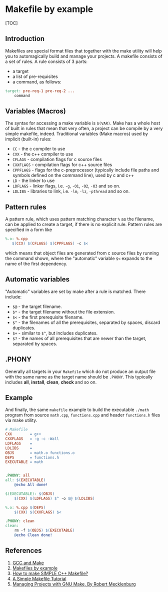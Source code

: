 # Makefile by example

[TOC]

## Introduction
Makefiles are special format files that together with the make utility will help you to automagically build and manage your projects. A makefile consists of a set of rules. A rule consists of 3 parts:

- a target 
- a list of pre-requisites
- a command, as follows:

```Makefile
target: pre-req-1 pre-req-2 ...
	command
```

## Variables (Macros)

The syntax for accessing a make variable is `$(VAR)`. Make has a whole host of built in rules that mean that very often, a project can be compile by a very simple makefile, indeed. Traditional variables (Make macros) used by implicit (built-in) rules:

* `CC`       - the c compiler to use
* `CXX`      - the c++ compiler to use
* `CFLAGS`   - compilation flags for c source files
* `CXXFLAGS` - compilation flags for c++ source files
* `CPPFLAGS` - flags for the c-preprocessor (typically include file paths and symbols defined on the command line), used by c and c++
* `LD`       - the linker to use
* `LDFLAGS`  - linker flags, i.e. `-g`, `-O1`, `-O2`, `-O3` and so on.
* `LDLIBS`   - libraries to link, i.e. `-lm`, `-lz`, `-pthread` and so on.

## Pattern rules

A pattern rule, which uses pattern matching character `%` as the filename, can be applied to create a target, if there is no explicit rule. Pattern rules are specified in a form like

```Makefile
%.o: %.cpp 
   $(CCX) $(CFLAGS) $(CPPFLAGS) -c $<
```
which means that object files are generated from c source files by running the command shown, where the "automatic" variable `$<` expands to the name of the first dependency.

## Automatic variables

"Automatic" variables are set by make after a rule is matched. There include:

 * `$@` - the target filename.
 * `$*` - the target filename without the file extension.
 * `$<` - the first prerequisite filename.
 * `$^` - the filenames of all the prerequisites, separated by spaces, discard duplicates.
 * `$+` - similar to `$^`, but includes duplicates.
 * `$?` - the names of all prerequisites that are newer than the target, separated by spaces.

## .PHONY 

Generally all targets in your `Makefile` which do not produce an output file with the same name as the target name should be `.PHONY`. This typically includes **all**, **install**, **clean**, **check** and so on.

## Example

And finally, the same `makefile` example to build the executable `./math` program from source `math.cpp`, `functions.cpp` and header `functions.h` files via make utility.

```Makefile
# Makefile
CXX        = g++
CXXFLAGS   = -g -c -Wall
LDFLAGS    = 
LDLIBS     =
OBJS       = math.o functions.o
DEPS       = functions.h
EXECUTABLE = math 


.PHONY: all
all: $(EXECUTABLE)
	@echo All done!

$(EXECUTABLE): $(OBJS)
	$(CXX) $(LDFLAGS) $^ -o $@ $(LDLIBS)

%.o: %.cpp $(DEPS)
	$(CXX) $(CXXFLAGS) $<

.PHONY: clean
clean: 
	rm -f $(OBJS) $(EXECUTABLE)
	@echo Clean done!
```

## References 

1. [GCC and Make](https://www3.ntu.edu.sg/home/ehchua/programming/cpp/gcc_make.html "https://www3.ntu.edu.sg/home/ehchua/programming/cpp/gcc_make.html")
2. [Makefiles by example](http://mrbook.org/blog/tutorials/make/ "http://mrbook.org/blog/tutorials/make/")
3. [How to make SIMPLE C++ Makefile?](http://stackoverflow.com/questions/2481269/how-to-make-simple-c-makefile "http://stackoverflow.com/questions/2481269/how-to-make-simple-c-makefile")
4. [A Simple Makefile Tutorial](http://www.cs.colby.edu/maxwell/courses/tutorials/maketutor/ "http://www.cs.colby.edu/maxwell/courses/tutorials/maketutor/")
5. [Managing Projects with GNU Make, By Robert Mecklenburg](http://oreilly.com/catalog/make3/book/ "http://oreilly.com/catalog/make3/book/")
